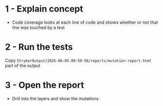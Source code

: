# 1 - Explain concept

- Code coverage looks at each line of code and shows whether or not that line was touched by a test

# 2 - Run the tests

Copy `StrykerOutput/2025-06-05.09-59-56/reports/mutation-report.html` part of the output

# 3 - Open the report

- Drill into the layers and show the mutations
